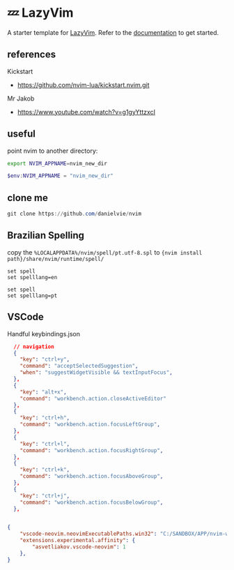 # 💤 LazyVim

A starter template for [LazyVim](https://github.com/LazyVim/LazyVim).
Refer to the [documentation](https://lazyvim.github.io/installation) to get started.

## references

Kickstart
- https://github.com/nvim-lua/kickstart.nvim.git

Mr Jakob
- https://www.youtube.com/watch?v=g1gyYttzxcI

## useful

point nvim to another directory:
```bash
export NVIM_APPNAME=nvim_new_dir
```

```powershell
$env:NVIM_APPNAME = "nvim_new_dir"
```

## clone me

```powershell
git clone https://github.com/danielvie/nvim
```

## Brazilian Spelling

copy the `%LOCALAPPDATA%/nvim/spell/pt.utf-8.spl`
to `{nvim install path}/share/nvim/runtime/spell/`

```vim
set spell
set spelllang=en
```

```vim
set spell
set spelllang=pt
```

## VSCode

Handful keybindings.json 
```json
  // navigation
  {
    "key": "ctrl+y",
    "command": "acceptSelectedSuggestion",
    "when": "suggestWidgetVisible && textInputFocus",
  },
  {
    "key": "alt+x",
    "command": "workbench.action.closeActiveEditor"
  },
  {
    "key": "ctrl+h",
    "command": "workbench.action.focusLeftGroup",
  },
  {
    "key": "ctrl+l",
    "command": "workbench.action.focusRightGroup",
  },
  {
    "key": "ctrl+k",
    "command": "workbench.action.focusAboveGroup",
  },
  {
    "key": "ctrl+j",
    "command": "workbench.action.focusBelowGroup",
  },
```
```
```

```json
{
    "vscode-neovim.neovimExecutablePaths.win32": "C:/SANDBOX/APP/nvim-win64/bin/nvim.exe",
    "extensions.experimental.affinity": {
        "asvetliakov.vscode-neovim": 1
    },
}
```
```
```
